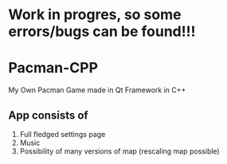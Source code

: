 # Work in progres, so some errors/bugs can be found!!!
# Pacman-CPP
 My Own Pacman Game made in Qt Framework in C++

## App consists of
1. Full fledged settings page
2. Music
3. Possibility of many versions of map (rescaling map possible)
